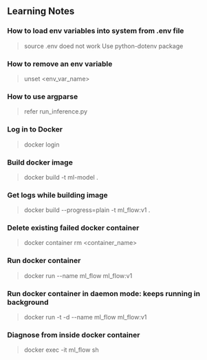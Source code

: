 ## Learning Notes

### How to load env variables into system from .env file
> source .env doed not work
> Use python-dotenv package 


### How to remove an env variable
> unset <env_var_name>

### How to use argparse
> refer run_inference.py

### Log in to Docker
> docker login 

### Build docker image
> docker build -t ml-model .

### Get logs while building image
> docker build --progress=plain -t ml_flow:v1 .

### Delete existing failed docker container
> docker container rm <container_name>

### Run docker container
> docker run --name ml_flow ml_flow:v1

### Run docker container in daemon mode: keeps running in background
> docker run -t -d --name ml_flow ml_flow:v1

### Diagnose from inside docker container
> docker exec -it ml_flow sh
